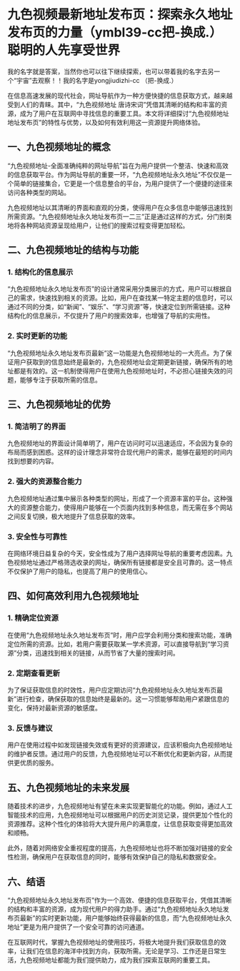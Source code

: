 # 九色视频最新地址发布页：探索永久地址发布页的力量（ymbl39-cc把-换成.）聪明的人先享受世界
 我的名字就是答案，当然你也可以往下继续探索，也可以带着我的名字去另一个“宇宙”去观察！！我的名字是yongjiudizhi-cc （把-换成.） <br>

在信息高速发展的现代社会，网址导航作为一种方便快捷的信息获取方式，越来越受到人们的青睐。其中，“九色视频地址 唐诗宋词”凭借其清晰的结构和丰富的资源，成为了用户在互联网中寻找信息的重要工具。本文将详细探讨“九色视频地址地址发布页”的特性与优势，以及如何有效利用这一资源提升网络体验。

## 一、九色视频地址的概念

“九色视频地址-全面准确纯粹的网址导航”旨在为用户提供一个整洁、快速和高效的信息获取平台。作为网址导航的重要一环，“九色视频地址永久地址”不仅仅是一个简单的链接集合，它更是一个信息整合的平台，为用户提供了一个便捷的途径来访问各种类型的网站。

九色视频地址以其清晰的界面和直观的分类，使得用户在众多信息中能够迅速找到所需资源。“九色视频地址永久地址发布页一二三”正是通过这样的方式，分门别类地将各种网站资源呈现给用户，让他们的搜索过程变得更加轻松。

## 二、九色视频地址的结构与功能

### 1. 结构化的信息展示

“九色视频地址永久地址发布页”的设计通常采用分类展示的方式，用户可以根据自己的需求，快速找到相关的资源。比如，用户在查找某一特定主题的信息时，可以通过不同的分类，如“新闻”、“娱乐”、“学习资源”等，快速定位到所需链接。这种结构化的信息展示，不仅提升了用户的搜索效率，也增强了导航的实用性。

### 2. 实时更新的功能

“九色视频地址永久地址发布页最新”这一功能是九色视频地址的一大亮点。为了保证用户获取到的信息始终是最新的，九色视频地址会定期更新链接，确保所有的地址都是有效的。这一机制使得用户在使用九色视频地址时，不必担心链接失效的问题，能够专注于获取所需的信息。

## 三、九色视频地址的优势

### 1. 简洁明了的界面

九色视频地址的界面设计简单明了，用户在访问时可以迅速适应，不会因为复杂的布局而感到困惑。这样的设计理念非常符合现代用户的需求，能够在最短的时间内找到想要的内容。

### 2. 强大的资源整合能力

九色视频地址通过集中展示各种类型的网址，形成了一个资源丰富的平台。这种强大的资源整合能力，使得用户能够在一个页面内找到多种信息，而无需在多个网站之间反复切换，极大地提升了信息获取的效率。

### 3. 安全性与可靠性

在网络环境日益复杂的今天，安全性成为了用户选择网址导航的重要考虑因素。九色视频地址通过严格筛选收录的网址，确保所有链接都是安全且可靠的。这一特点不仅保护了用户的隐私，也提高了用户的使用信心。

## 四、如何高效利用九色视频地址

### 1. 精确定位资源

在使用“九色视频地址永久地址发布页”时，用户应学会利用分类和搜索功能，准确定位所需的资源。比如，若用户需要获取某一学术资源，可以直接导航到“学习资源”分类，迅速找到相关的链接，从而节省了大量的搜索时间。

### 2. 定期查看更新

为了保证获取信息的时效性，用户应定期访问“九色视频地址永久地址发布页最新”进行检查，确保获取的信息始终是最新的。这一习惯能够帮助用户紧跟信息的变化，保持对最新资源的敏感度。

### 3. 反馈与建议

用户在使用过程中如发现链接失效或有更好的资源建议，应该积极向九色视频地址的维护者反馈。通过用户的反馈，九色视频地址可以不断优化和更新内容，从而提供更优质的服务。

## 五、九色视频地址的未来发展

随着技术的进步，九色视频地址有望在未来实现更智能化的功能。例如，通过人工智能技术的应用，九色视频地址可以根据用户的历史浏览记录，提供更加个性化的资源推荐。这种个性化的体验将大大提升用户的满意度，让信息获取变得更加高效和顺畅。

此外，随着对网络安全重视程度的提高，九色视频地址也将不断加强对链接的安全性检测，确保用户在获取信息的同时，能够有效保护自己的隐私和数据安全。

## 六、结语

“九色视频地址永久地址发布页”作为一个高效、便捷的信息获取平台，凭借其清晰的结构和丰富的资源，成为现代用户的得力助手。通过“九色视频地址永久地址发布页最新”的实时更新功能，用户能够始终获得最新的信息，而“九色视频地址永久地址”更是为用户提供了一个安全可靠的访问通道。

在互联网时代，掌握九色视频地址的使用技巧，将极大地提升我们获取信息的效率，让我们在信息的海洋中找到方向，获取所需。无论是学习、工作还是日常生活，九色视频地址都能为我们提供助力，成为我们探索互联网的重要工具。
